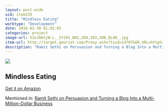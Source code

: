 ```yaml
---
layout: post-wide
uid: item135
title: "Mindless Eating"
worktype: "Development"
date: 2016-01-30 01:01:01
categories: project
image-url: 51oJ6KSjW-L._SY291_BO1,204,203,200_QL40_.jpg
item-url: http://target.georiot.com/Proxy.ashx?tsid=14707&GR_URL=http%3A%2F%2Fwww.amazon.com%2FMindless-Eating-More-Than-Think%2Fdp%2F0345526880%2F
description: "Ramit Sethi on Persuasion and Turning a Blog Into a Multi-Million-Dollar Business"
---
```

<a href="http://target.georiot.com/Proxy.ashx?tsid=14707&GR_URL=http%3A%2F%2Fwww.amazon.com%2FMindless-Eating-More-Than-Think%2Fdp%2F0345526880%2F" target="blank"><img src="../../../../img/thumbs/51oJ6KSjW-L._SY291_BO1,204,203,200_QL40_.jpg" class="prod-img"></a>
<h2>Mindless Eating</h2>
<p><a href="http://target.georiot.com/Proxy.ashx?tsid=14707&GR_URL=http%3A%2F%2Fwww.amazon.com%2FMindless-Eating-More-Than-Think%2Fdp%2F0345526880%2F" target="blank">Get it on Amazon</a><p>
<p>Mentioned in: <a href="http://fourhourworkweek.com/2014/10/09/ramit-sethi-on-persuasion-and-turning-a-blog-into-a-multi-million-dollar-business/" target="blank">Ramit Sethi on Persuasion and Turning a Blog Into a Multi-Million-Dollar Business</a></p>
